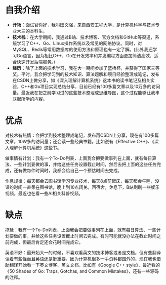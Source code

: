 # 自我介绍

- **开场**：面试官你好，我叫田文强，来自西安工程大学，是计算机科学与技术专业大三的本科生。
- **技术栈**：在大学期间，我通过B站、技术博客、官方文档和GitHub等渠道，系统学习了C++、Go、Linux操作系统以及常见的网络协议。同时，对MySQL、Redis等常用数据库的使用方法和原理也有一定了解。(此外我还学习Go语言，因为相比C++，Go在开发效率和并发编程方面更加简洁高效，适合快速开发后端服务。)
- **经历**：除了上面的技术学习，我在大一期间参加了蓝桥杯，并获得了国家三等奖。平时，我会把学习到的技术知识、算法题解和项目经验整理成笔记，发布在CSDN上做分享，如《深入理解计算机系统》这本书的读书笔记及相关实验，C++和Go项目实现总结分享，目前已经有100多篇文章以及10万多的访问量。最近我在把之前学习过的这些技术整理成思维导图，这个过程能够让我串联起所学的内容。

# 优点

对技术有热情：会把学到技术整理成笔记，发布再CSDN上分享，现在有100多篇文章，10W多的访问量；还会读一些经典书籍，比如说有《Effective C++》、《深入理解计算机系统》这些书。

做事情有计划：我有一个To-Do列表，上面我会把要做事列在上面，就有每日算法、一些计划要做的事，并给这些任务设置截止时间，然后去把上面的这些任务完成，还有做每件时间时，我都会给自己一个预估时间去完成。

作息规律：每天都会去图书馆学习专业技术，每天8点前起床，每天都会午睡，没课的时间一直呆在图书馆，晚上到10点闭关。回宿舍，休息下，B站刷刷一些娱乐视频，最近也在看一些AI相关科普视频。

# 缺点

拖延：我有一个To-Do列表，上面我会把要做事列在上面，就有每日算法、一些计划要做的事，并给这些任务设置截止时间去完成。有时可能就没办法在截止时间之前完成，但最后肯定还会花时间完成它。

英语不好：最开始大一的时候，不喜欢看英文的技术博客或者是文档，但有些翻译读着有些怪而且英语还是挺重要，因为计算机很多一手资料都国外的，现在我也借助翻译开始看一下英文博客、英文文档，比如有《Google C++ style》、最近看的《50 Shades of Go: Traps, Gotchas, and Common Mistakes》，还有一些源码的注释。
